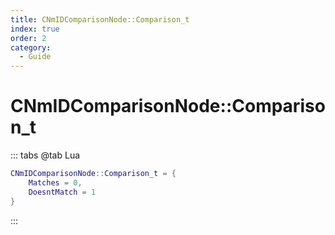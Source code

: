 ```yaml
---
title: CNmIDComparisonNode::Comparison_t
index: true
order: 2
category:
  - Guide
---
```


# CNmIDComparisonNode::Comparison_t
::: tabs
@tab Lua
```lua
CNmIDComparisonNode::Comparison_t = {
    Matches = 0,
    DoesntMatch = 1
}
```
:::